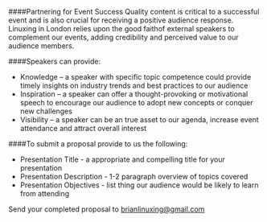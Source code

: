 ####Partnering for Event Success
Quality content is critical to a successful event and is also crucial for receiving a positive audience response.  Linuxing in London relies upon the good faithof external speakers to complement our events, adding credibility and perceived value to our audience members.

####Speakers can provide:
* Knowledge – a speaker with specific topic competence could provide timely insights on industry trends and best practices to our audience
* Inspiration – a speaker can offer a thought-provoking or motivational speech to encourage our audience to adopt new concepts or conquer new challenges
* Visibility – a speaker can be an true asset to our agenda, increase event attendance and attract overall interest

####To submit a proposal provide to us the following:
* Presentation Title - a appropriate and compelling title for your presentation
* Presentation Description - 1-2 paragraph overview of topics covered
* Presentation Objectives - list thing our audience would be likely to learn from attending

Send your completed proposal to brianlinuxing@gmail.com
